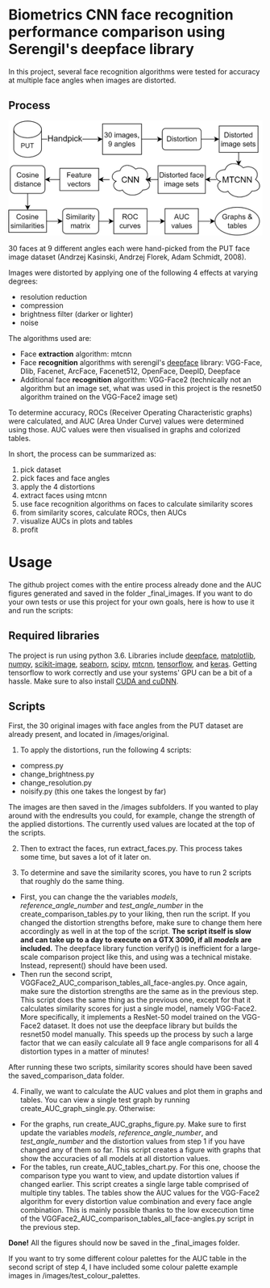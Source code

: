﻿# Biometrics CNN face recognition performance comparison using Serengil's deepface library

In this project, several face recognition algorithms were tested for accuracy at multiple face angles when images are distorted. 

## Process

![face_recognition_setup](https://github.com/BCvS/biometrics/blob/main/face_recognition_setup.jpg)

30 faces at 9 different angles each were hand-picked from the PUT face image dataset (Andrzej Kasinski, Andrzej Florek, Adam Schmidt, 2008). 

Images were distorted by applying one of the following 4 effects at varying degrees:
- resolution reduction
- compression
- brightness filter (darker or lighter)
- noise

The algorithms used are:
- Face **extraction** algorithm: mtcnn
- Face **recognition** algorithms with serengil's [deepface](https://github.com/serengil/deepface) library: VGG-Face, Dlib, Facenet, ArcFace, Facenet512, OpenFace, DeepID, Deepface
- Additional face **recognition** algorithm: VGG-Face2 (technically not an algorithm but an image set, what was used in this project is the resnet50 algorithm trained on the VGG-Face2 image set)

To determine accuracy, ROCs (Receiver Operating Characteristic graphs) were calculated, and AUC (Area Under Curve) values were determined using those. AUC values were then visualised in graphs and colorized tables.

In short, the process can be summarized as: 
1. pick dataset
2. pick faces and face angles
3. apply the 4 distortions
4. extract faces using mtcnn
5. use face recognition algorithms on faces to calculate similarity scores
6. from similarity scores, calculate ROCs, then AUCs
7. visualize AUCs in plots and tables 
8. profit


# Usage
The github project comes with the entire process already done and the AUC figures generated and saved in the folder _final_images. If you want to do your own tests or use this project for your own goals, here is how to use it and run the scripts:

## Required libraries
The project is run using python 3.6. Libraries include [deepface](https://github.com/serengil/deepface), [matplotlib](https://matplotlib.org/stable/users/installing/index.html), [numpy](https://numpy.org/install/), [scikit-image](https://pypi.org/project/scikit-image/), [seaborn](https://seaborn.pydata.org/installing.html), [scipy](https://scipy.org/install/), [mtcnn](https://pypi.org/project/mtcnn/), [tensorflow](https://www.tensorflow.org/install/pip), and [keras](https://pypi.org/project/keras/). Getting tensorflow to work correctly and use your systems' GPU can be a bit of a hassle. Make sure to also install [CUDA and cuDNN](https://www.tensorflow.org/install/gpu).

## Scripts

First, the 30 original images with face angles from the PUT dataset are already present, and located in /images/original. 
1. To apply the distortions, run the following 4 scripts:
- compress.py
- change_brightness.py
- change_resolution.py
- noisify.py (this one takes the longest by far)

The images are then saved in the /images subfolders. 
If you wanted to play around with the endresults you could, for example, change the strength of the applied distortions. The currently used values are located at the top of the scripts.

2. Then to extract the faces, run extract_faces.py. This process takes some time, but saves a lot of it later on.

3. To determine and save the similarity scores, you have to run 2 scripts that roughly do the same thing. 
- First, you can change the the variables *models*, *reference_angle_number* and *test_angle_number* in the create_comparison_tables.py to your liking, then run the script. If you changed the distortion strengths before, make sure to change them here accordingly as well in at the top of the script. **The script itself is slow and can take up to a day to execute on a GTX 3090, if all *models* are included.** The deepface library function verify() is inefficient for a large-scale comparison project like this, and using was a technical mistake. Instead, represent() should have been used.
- Then run the second script, VGGFace2_AUC_comparison_tables_all_face-angles.py. Once again, make sure the distortion strengths are the same as in the previous step. This script does the same thing as the previous one, except for that it calculates similarity scores for just a single model, namely VGG-Face2. More specifically, it implements a ResNet-50 model trained on the VGG-Face2 dataset. It does not use the deepface library but builds the resnet50 model manually. This speeds up the process by such a large factor that we can easily calculate all 9 face angle comparisons for all 4 distortion types in a matter of minutes!

After running these two scripts, similarity scores should have been saved the saved_comparison_data folder. 

4. Finally, we want to calculate the AUC values and plot them in graphs and tables. You can view a single test graph by running create_AUC_graph_single.py. Otherwise:
- For the graphs, run create_AUC_graphs_figure.py. Make sure to first update the variables *models*, *reference_angle_number*, and *test_angle_number* and the distortion values from step 1 if you have changed any of them so far. This script creates a figure with graphs that show the accuracies of all models at all distortion values.
- For the tables, run create_AUC_tables_chart.py. For this one, choose the comparison type you want to view, and update distortion values if changed earlier. This script creates a single large table comprised of multiple tiny tables. The tables show the AUC values for the VGG-Face2 algorithm for every distortion value combination and every face angle combination. This is mainly possible thanks to the low excecution time of the VGGFace2_AUC_comparison_tables_all_face-angles.py script in the previous step.

**Done!** All the figures should now be saved in the _final_images folder. 

If you want to try some different colour palettes for the AUC table in the second script of step 4, I have included some colour palette example images in /images/test_colour_palettes.
